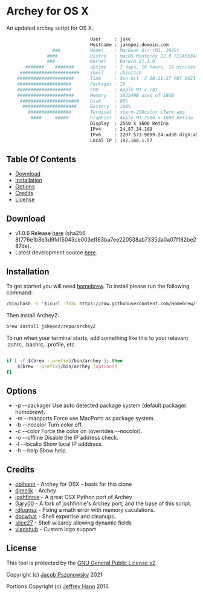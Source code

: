
# Archey for OS X
An updated archey script for OS X.

```sh
                               User     : jake
                               Hostname : jakepez.domain.com
                 ###           Model    : MacBook Air (M1, 2020)
               ####            Distro   : macOS Monterey 12.0 (21A5534d)
               ###             Kernel   : Darwin 21.1.0
       #######    #######      Uptime   : 3 days, 18 hours, 19 minutes
     ######################    Shell    : /bin/zsh
    #####################      Time     : Sun Oct  3 10:21:27 PDT 2021
    ####################       Packages : 29
    ####################       CPU      : Apple M1 x (8)
    #####################      Memory   : 10254MB used of 16GB
     ######################    Disk     : 80%
      ####################     Battery  : 100%
        ################       Terminal : xterm-256color iTerm.app
         ####     #####        Graphics : Apple M1 2560 x 1600 Retina
                               Display  : 2560 x 1600 Retina
                               IPv4     : 24.87.34.109
                               IPv6     : 2207:573:9099:24:ad38:d7gh:a945:bda3
                               Local IP : 192.168.1.57
```

## Table Of Contents
* [Download](#download)
* [Installation](#installation)
* [Options](#options)
* [Credits](#credits)
* [License](#license)

## Download
* v1.0.6 Release [here](https://github.com/jakepez/archey2-osx/archive/refs/tags/v1.0.6.tar.gz) (sha256 8f776e1b8e3d9fd15043ce003eff63ba7ee220538ab7335da0a07f182be287de).
* Latest development source [here](https://github.com/jakepez/archey2-osx/archive/refs/heads/develop.tar.gz).

## Installation
To get started you will need [homebrew](http://brew.sh/). To install please run the following command:
```bash
/bin/bash -c "$(curl -fsSL https://raw.githubusercontent.com/Homebrew/install/HEAD/install.sh)"
```
Then install Archey2:

```bash
brew install jakepez/repo/archey2
```


To run when your terminal starts, add something like this to your relevant .zshrc, .bashrc, .profile, etc.
```bash

if [ -f $(brew --prefix)/bin/archey ]; then
    $(brew --prefix)/bin/archey [options]
fi

```

## Options
* -p --packager  Use auto detected package system (default packager: homebrew).
* -m --macports  Force use MacPorts as package system.
* -b --nocolor   Turn color off.
* -c --color     Force the color on (overrides --nocolor).
* -o --offline   Disable the IP address check.
* -l --localip   Show local IP adddress.
* -h --help      Show help.


## Credits
* [obihann](https://github.com/obihann/archey-osx) - Archey for OSX - basis for this clone
* [djmelik](https://github.com/djmelik/archey) - Archey
* [joshfinnie](https://github.com/joshfinnie/archey-osx) - A great OSX Python port of Archey
* [Gary00](https://github.com/Gary00/archey-osx) - A fork of joshfinnie's Archey port, and the base of this script.
* [rdlugosz](https://github.com/rdlugosz) - Fixing a math error with memory caculations.
* [docwhat](https://github.com/docwhat) - Shell expertise and cleanups.
* [slice27](https://github.com/slice27) - Shell wizardy allowing dynamic fields
* [vladshub](https://github.com/vladshub) - Custom logo support

## License
This tool is protected by the [GNU General Public License v2](http://www.gnu.org/licenses/gpl-2.0.html).

Copyright (c) [Jacob Pszonowsky](https://jakepez.github.io/archey2-osx/) 2021

Portions Copyright (c) [Jeffrey Hann](http://jeffreyhann.ca/) 2016

